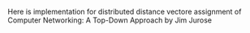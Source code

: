 Here is implementation for distributed distance vectore assignment of Computer Networking: A Top-Down Approach by Jim Jurose
